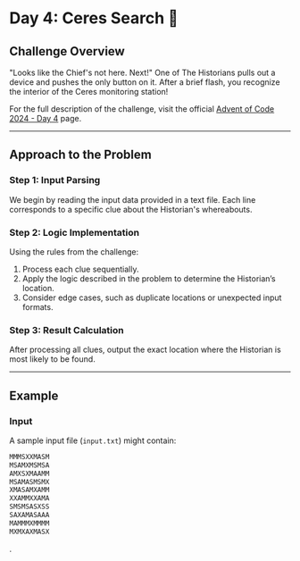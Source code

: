 # **Day 4: Ceres Search** 🎄

## Challenge Overview

"Looks like the Chief's not here. Next!" One of The Historians pulls out a device and pushes the only button on it. After a brief flash, you recognize the interior of the Ceres monitoring station!

For the full description of the challenge, visit the official [Advent of Code 2024 - Day 4](https://adventofcode.com/2024/day/4) page.

---

## Approach to the Problem

### **Step 1: Input Parsing**

We begin by reading the input data provided in a text file. Each line corresponds to a specific clue about the Historian's whereabouts.

### **Step 2: Logic Implementation**

Using the rules from the challenge:

1. Process each clue sequentially.
2. Apply the logic described in the problem to determine the Historian’s location.
3. Consider edge cases, such as duplicate locations or unexpected input formats.

### **Step 3: Result Calculation**

After processing all clues, output the exact location where the Historian is most likely to be found.

---

## Example

### Input

A sample input file (`input.txt`) might contain:

```txt
MMMSXXMASM
MSAMXMSMSA
AMXSXMAAMM
MSAMASMSMX
XMASAMXAMM
XXAMMXXAMA
SMSMSASXSS
SAXAMASAAA
MAMMMXMMMM
MXMXAXMASX
```

.
